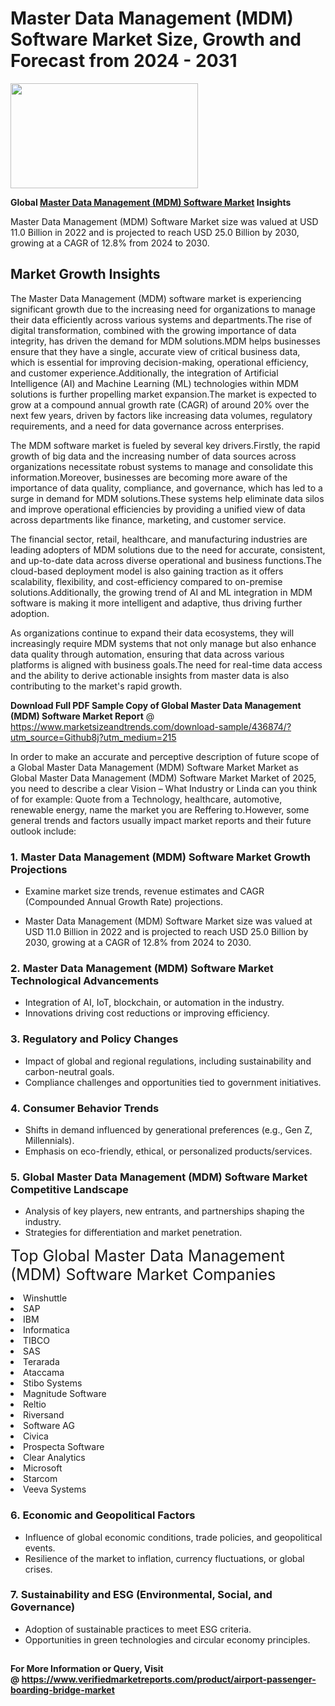 <H1>Master Data Management (MDM) Software Market Size, Growth and Forecast from 2024 - 2031</H1><img class="aligncenter size-medium wp-image-584254" src="https://thirdeyenews.in/wp-content/uploads/2024/09/Global-Market-Research-300x168.jpeg" alt="" width="300" height="168" /><p><strong>Global&nbsp;<a href="https://www.marketsizeandtrends.com/download-sample/436874/?utm_source=Github8j?utm_medium=215">Master Data Management (MDM) Software Market</a> Insights</strong></p><p>Master Data Management (MDM) Software Market size was valued at USD 11.0 Billion in 2022 and is projected to reach USD 25.0 Billion by 2030, growing at a CAGR of 12.8% from 2024 to 2030.</p><p><h2>Market Growth Insights</h2> <p>The Master Data Management (MDM) software market is experiencing significant growth due to the increasing need for organizations to manage their data efficiently across various systems and departments.The rise of digital transformation, combined with the growing importance of data integrity, has driven the demand for MDM solutions.MDM helps businesses ensure that they have a single, accurate view of critical business data, which is essential for improving decision-making, operational efficiency, and customer experience.Additionally, the integration of Artificial Intelligence (AI) and Machine Learning (ML) technologies within MDM solutions is further propelling market expansion.The market is expected to grow at a compound annual growth rate (CAGR) of around 20% over the next few years, driven by factors like increasing data volumes, regulatory requirements, and a need for data governance across enterprises.</p> <p>The MDM software market is fueled by several key drivers.Firstly, the rapid growth of big data and the increasing number of data sources across organizations necessitate robust systems to manage and consolidate this information.Moreover, businesses are becoming more aware of the importance of data quality, compliance, and governance, which has led to a surge in demand for MDM solutions.These systems help eliminate data silos and improve operational efficiencies by providing a unified view of data across departments like finance, marketing, and customer service.</p> <p>The financial sector, retail, healthcare, and manufacturing industries are leading adopters of MDM solutions due to the need for accurate, consistent, and up-to-date data across diverse operational and business functions.The cloud-based deployment model is also gaining traction as it offers scalability, flexibility, and cost-efficiency compared to on-premise solutions.Additionally, the growing trend of AI and ML integration in MDM software is making it more intelligent and adaptive, thus driving further adoption.</p> <p>As organizations continue to expand their data ecosystems, they will increasingly require MDM systems that not only manage but also enhance data quality through automation, ensuring that data across various platforms is aligned with business goals.The need for real-time data access and the ability to derive actionable insights from master data is also contributing to the market's rapid growth.</p> <p><span class=""><strong>Download Full PDF Sample Copy of Global Master Data Management (MDM) Software Market Report</strong> @ <a href="https://www.marketsizeandtrends.com/download-sample/436874/?utm_source=Github8j?utm_medium=215" target="_blank">https://www.marketsizeandtrends.com/download-sample/436874/?utm_source=Github8j?utm_medium=215</a></span></p><p>In order to make an accurate and perceptive description of future scope of a Global&nbsp;Master Data Management (MDM) Software Market Market as Global&nbsp;Master Data Management (MDM) Software Market Market of 2025, you need to describe a clear Vision &ndash; What Industry or Linda can you think of for example: Quote from a Technology, healthcare, automotive, renewable energy, name the market you are Reffering to.However, some general trends and factors usually impact market reports and their future outlook include:</p><h3>1.&nbsp;<strong>Master Data Management (MDM) Software Market Growth Projections</strong></h3><ul><li>Examine market size trends, revenue estimates and CAGR (Compounded Annual Growth Rate) projections.</li><li><p>Master Data Management (MDM) Software Market size was valued at USD 11.0 Billion in 2022 and is projected to reach USD 25.0 Billion by 2030, growing at a CAGR of 12.8% from 2024 to 2030.</p></li></ul><h3>2.&nbsp;<strong>Master Data Management (MDM) Software Market Technological Advancements</strong></h3><ul><li>Integration of AI, IoT, blockchain, or automation in the industry.</li><li>Innovations driving cost reductions or improving efficiency.</li></ul><h3>3.&nbsp;<strong>Regulatory and Policy Changes</strong></h3><ul><li>Impact of global and regional regulations, including sustainability and carbon-neutral goals.</li><li>Compliance challenges and opportunities tied to government initiatives.</li></ul><h3>4.&nbsp;<strong>Consumer Behavior Trends</strong></h3><ul><li>Shifts in demand influenced by generational preferences (e.g., Gen Z, Millennials).</li><li>Emphasis on eco-friendly, ethical, or personalized products/services.</li></ul><h3>5.&nbsp;<strong>Global Master Data Management (MDM) Software Market Competitive Landscape</strong></h3><ul><li>Analysis of key players, new entrants, and partnerships shaping the industry.</li><li>Strategies for differentiation and market penetration.</li></ul><p data-pm-slice="1 1 []"><span style="color: inherit; font-family: inherit; font-size: 25px;">Top Global Master Data Management (MDM) Software Market Companies</span></p><div class="" data-test-id=""><p><li>Winshuttle</li><li> SAP</li><li> IBM</li><li> Informatica</li><li> TIBCO</li><li> SAS</li><li> Terarada</li><li> Ataccama</li><li> Stibo Systems</li><li> Magnitude Software</li><li> Reltio</li><li> Riversand</li><li> Software AG</li><li> Civica</li><li> Prospecta Software</li><li> Clear Analytics</li><li> Microsoft</li><li> Starcom</li><li> Veeva Systems</li></p></div><h3>6.&nbsp;<strong>Economic and Geopolitical Factors</strong></h3><ul><li>Influence of global economic conditions, trade policies, and geopolitical events.</li><li>Resilience of the market to inflation, currency fluctuations, or global crises.</li></ul><h3>7.&nbsp;<strong>Sustainability and ESG (Environmental, Social, and Governance)</strong></h3><ul><li>Adoption of sustainable practices to meet ESG criteria.</li><li>Opportunities in green technologies and circular economy principles.</li></ul><h2><strong style="font-size: 14px;">For More Information or Query, Visit @&nbsp;</strong><a style="background-color: #ffffff; font-size: 14px;" href="https://www.marketsizeandtrends.com/report/master-data-management-mdm-software-market/" target="_blank">https://www.verifiedmarketreports.com/product/airport-passenger-boarding-bridge-market</a></h2>